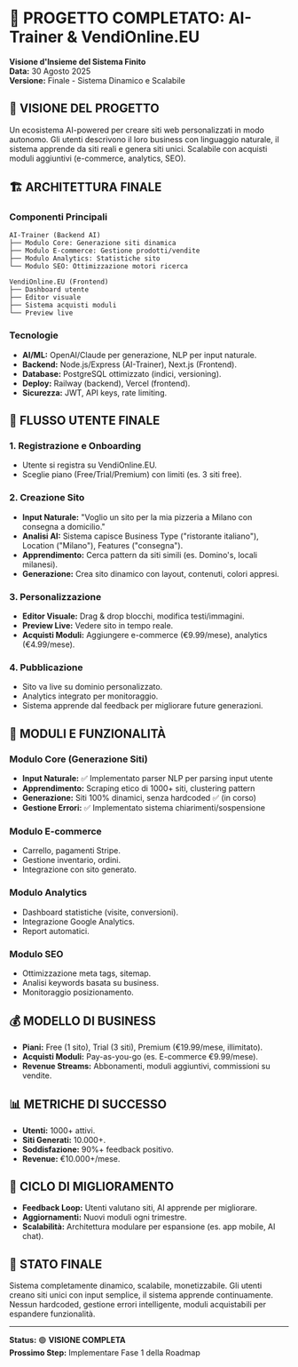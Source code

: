 # 📖 PROGETTO COMPLETATO: AI-Trainer & VendiOnline.EU
**Visione d'Insieme del Sistema Finito**  
**Data:** 30 Agosto 2025  
**Versione:** Finale - Sistema Dinamico e Scalabile

## 🎯 **VISIONE DEL PROGETTO**
Un ecosistema AI-powered per creare siti web personalizzati in modo autonomo. Gli utenti descrivono il loro business con linguaggio naturale, il sistema apprende da siti reali e genera siti unici. Scalabile con acquisti moduli aggiuntivi (e-commerce, analytics, SEO).

## 🏗️ **ARCHITETTURA FINALE**

### **Componenti Principali**
```
AI-Trainer (Backend AI)
├── Modulo Core: Generazione siti dinamica
├── Modulo E-commerce: Gestione prodotti/vendite
├── Modulo Analytics: Statistiche sito
└── Modulo SEO: Ottimizzazione motori ricerca

VendiOnline.EU (Frontend)
├── Dashboard utente
├── Editor visuale
├── Sistema acquisti moduli
└── Preview live
```

### **Tecnologie**
- **AI/ML:** OpenAI/Claude per generazione, NLP per input naturale.
- **Backend:** Node.js/Express (AI-Trainer), Next.js (Frontend).
- **Database:** PostgreSQL ottimizzato (indici, versioning).
- **Deploy:** Railway (backend), Vercel (frontend).
- **Sicurezza:** JWT, API keys, rate limiting.

## 👤 **FLUSSO UTENTE FINALE**

### **1. Registrazione e Onboarding**
- Utente si registra su VendiOnline.EU.
- Sceglie piano (Free/Trial/Premium) con limiti (es. 3 siti free).

### **2. Creazione Sito**
- **Input Naturale:** "Voglio un sito per la mia pizzeria a Milano con consegna a domicilio."
- **Analisi AI:** Sistema capisce Business Type ("ristorante italiano"), Location ("Milano"), Features ("consegna").
- **Apprendimento:** Cerca pattern da siti simili (es. Domino's, locali milanesi).
- **Generazione:** Crea sito dinamico con layout, contenuti, colori appresi.

### **3. Personalizzazione**
- **Editor Visuale:** Drag & drop blocchi, modifica testi/immagini.
- **Preview Live:** Vedere sito in tempo reale.
- **Acquisti Moduli:** Aggiungere e-commerce (€9.99/mese), analytics (€4.99/mese).

### **4. Pubblicazione**
- Sito va live su dominio personalizzato.
- Analytics integrato per monitoraggio.
- Sistema apprende dal feedback per migliorare future generazioni.

## 🔧 **MODULI E FUNZIONALITÀ**

### **Modulo Core (Generazione Siti)**
- **Input Naturale:** ✅ Implementato parser NLP per parsing input utente
- **Apprendimento:** Scraping etico di 1000+ siti, clustering pattern
- **Generazione:** Siti 100% dinamici, senza hardcoded ✅ (in corso)
- **Gestione Errori:** ✅ Implementato sistema chiarimenti/sospensione

### **Modulo E-commerce**
- Carrello, pagamenti Stripe.
- Gestione inventario, ordini.
- Integrazione con sito generato.

### **Modulo Analytics**
- Dashboard statistiche (visite, conversioni).
- Integrazione Google Analytics.
- Report automatici.

### **Modulo SEO**
- Ottimizzazione meta tags, sitemap.
- Analisi keywords basata su business.
- Monitoraggio posizionamento.

## 💰 **MODELLO DI BUSINESS**
- **Piani:** Free (1 sito), Trial (3 siti), Premium (€19.99/mese, illimitato).
- **Acquisti Moduli:** Pay-as-you-go (es. E-commerce €9.99/mese).
- **Revenue Streams:** Abbonamenti, moduli aggiuntivi, commissioni su vendite.

## 📊 **METRICHE DI SUCCESSO**
- **Utenti:** 1000+ attivi.
- **Siti Generati:** 10.000+.
- **Soddisfazione:** 90%+ feedback positivo.
- **Revenue:** €10.000+/mese.

## 🔄 **CICLO DI MIGLIORAMENTO**
- **Feedback Loop:** Utenti valutano siti, AI apprende per migliorare.
- **Aggiornamenti:** Nuovi moduli ogni trimestre.
- **Scalabilità:** Architettura modulare per espansione (es. app mobile, AI chat).

## 🎉 **STATO FINALE**
Sistema completamente dinamico, scalabile, monetizzabile. Gli utenti creano siti unici con input semplice, il sistema apprende continuamente. Nessun hardcoded, gestione errori intelligente, moduli acquistabili per espandere funzionalità.

---
**Status:** 🟢 **VISIONE COMPLETA**  
**Prossimo Step:** Implementare Fase 1 della Roadmap
